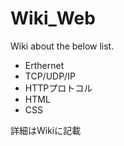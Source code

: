 # Wiki_Web
Wiki about the below list.

+ Erthernet
+ TCP/UDP/IP
+ HTTPプロトコル
+ HTML
+ CSS

詳細はWikiに記載
